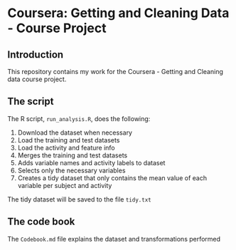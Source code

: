 # Coursera: Getting and Cleaning Data - Course Project

## Introduction

This repository contains my work for the Coursera - Getting and Cleaning data course project.

## The script

The R script, `run_analysis.R`, does the following:
    
1. Download the dataset when necessary
2. Load the training and test datasets
3. Load the activity and feature info
4. Merges the training and test datasets
5. Adds variable names and activity labels to dataset
6. Selects only the necessary variables
7. Creates a tidy dataset that only contains the mean value of each variable per subject and activity

The tidy dataset will be saved to the file `tidy.txt`

## The code book

The `Codebook.md` file explains the dataset and transformations performed
